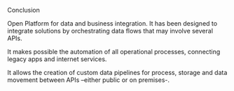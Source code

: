 Conclusion

Open Platform for data and business integration.
 It has been designed to integrate solutions by orchestrating data flows that may involve several APIs.

It makes possible the automation of all operational processes, connecting legacy apps and internet services.

It allows the creation of custom data pipelines for process, storage and data movement between APIs –either public or on premises-.
